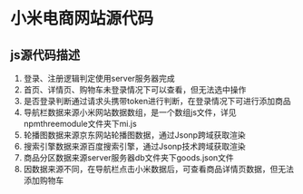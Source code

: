 # 小米电商网站源代码

## js源代码描述

1. 登录、注册逻辑判定使用server服务器完成
2. 首页、详情页、购物车未登录情况下可以查看，但无法选中操作
3. 是否登录判断通过请求头携带token进行判断，在登录情况下可进行添加商品
4. 导航栏数据来源小米网站数据数组，是一个数组js文件，详见npmthreemodule文件夹下mi.js
5. 轮播图数据来源京东网站轮播图数据，通过Jsonp跨域获取渲染
6. 搜索引擎数据来源百度搜索引擎，通过Jsonp技术跨域获取渲染 
7. 商品分区数据来源server服务器db文件夹下goods.json文件
8. 因数据来源不同，在导航栏点击小米数据后，可查看商品详情页数据，但无法添加购物车


